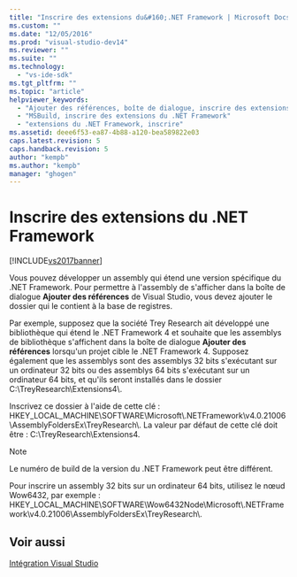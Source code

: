```yaml
---
title: "Inscrire des extensions du&#160;.NET Framework | Microsoft Docs"
ms.custom: ""
ms.date: "12/05/2016"
ms.prod: "visual-studio-dev14"
ms.reviewer: ""
ms.suite: ""
ms.technology: 
  - "vs-ide-sdk"
ms.tgt_pltfrm: ""
ms.topic: "article"
helpviewer_keywords: 
  - "Ajouter des références, boîte de dialogue, inscrire des extensions du .NET Framework"
  - "MSBuild, inscrire des extensions du .NET Framework"
  - "extensions du .NET Framework, inscrire"
ms.assetid: deee6f53-ea87-4b88-a120-bea589822e03
caps.latest.revision: 5
caps.handback.revision: 5
author: "kempb"
ms.author: "kempb"
manager: "ghogen"
---
```

# Inscrire des extensions du&#160;.NET Framework
[!INCLUDE[vs2017banner](../code-quality/includes/vs2017banner.md)]

Vous pouvez développer un assembly qui étend une version spécifique du .NET Framework.  Pour permettre à l'assembly de s'afficher dans la boîte de dialogue **Ajouter des références** de Visual Studio, vous devez ajouter le dossier qui le contient à la base de registres.  
  
 Par exemple, supposez que la société Trey Research ait développé une bibliothèque qui étend le .NET Framework 4 et souhaite que les assemblys de bibliothèque s'affichent dans la boîte de dialogue **Ajouter des références** lorsqu'un projet cible le .NET Framework 4.  Supposez également que les assemblys sont des assemblys 32 bits s'exécutant sur un ordinateur 32 bits ou des assemblys 64 bits s'exécutant sur un ordinateur 64 bits, et qu'ils seront installés dans le dossier C:\\TreyResearch\\Extensions4\\.  
  
 Inscrivez ce dossier à l'aide de cette clé : HKEY\_LOCAL\_MACHINE\\SOFTWARE\\Microsoft\\.NETFramework\\v4.0.21006\\AssemblyFoldersEx\\TreyResearch\\.  La valeur par défaut de cette clé doit être : C:\\TreyResearch\\Extensions4.  
  
> [!NOTE]
>  Le numéro de build de la version du .NET Framework peut être différent.  
  
 Pour inscrire un assembly 32 bits sur un ordinateur 64 bits, utilisez le nœud Wow6432, par exemple : HKEY\_LOCAL\_MACHINE\\SOFTWARE\\Wow6432Node\\Microsoft\\.NETFramework\\v4.0.21006\\AssemblyFoldersEx\\TreyResearch\\.  
  
## Voir aussi  
 [Intégration Visual Studio](../msbuild/visual-studio-integration-msbuild.md)